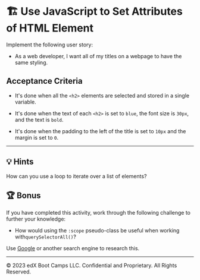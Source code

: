 # 🏗️ Use JavaScript to Set Attributes of HTML Element

Implement the following user story:

* As a web developer, I want all of my titles on a webpage to have the same styling. 

## Acceptance Criteria

* It's done when all the `<h2>` elements are selected and stored in a single variable.

* It's done when the text of each `<h2>` is set to `blue`, the font size is `30px`, and the text is `bold`.

* It's done when the padding to the left of the title is set to `10px` and the margin is set to `0`.

---

## 💡 Hints

How can you use a loop to iterate over a list of elements? 

## 🏆 Bonus

If you have completed this activity, work through the following challenge to further your knowledge:

* How would using the `:scope` pseudo-class be useful when working with`querySelectorAll()`?

Use [Google](https://www.google.com) or another search engine to research this.

---
© 2023 edX Boot Camps LLC. Confidential and Proprietary. All Rights Reserved.
